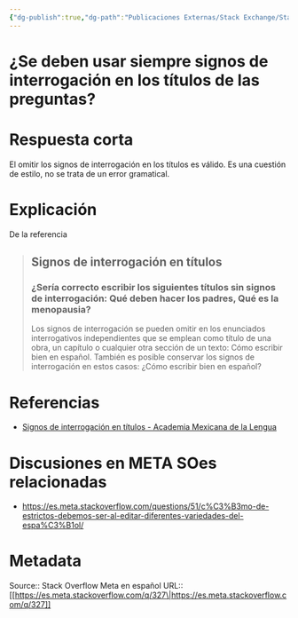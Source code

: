```yaml
---
{"dg-publish":true,"dg-path":"Publicaciones Externas/Stack Exchange/Stack Overflow en español/Stack Overflow en español Meta/es.meta.stackoverflow.com-327.md","permalink":"/publicaciones-externas/stack-exchange/stack-overflow-en-espanol/stack-overflow-en-espanol-meta/es-meta-stackoverflow-com-327/","title":"¿Se deben usar siempre signos de interrogación en los títulos de las preguntas?","hide":true,"noteIcon":"\"0\"","created":"2024-04-03T12:49:10.371-06:00","updated":"2024-04-05T16:43:58.435-06:00"}
---
```


# ¿Se deben usar siempre signos de interrogación en los títulos de las preguntas?

# Respuesta corta
El omitir los signos de interrogación en los títulos es válido. Es una cuestión de estilo, no se trata de un error gramatical.

# Explicación
De la referencia

> ## Signos de interrogación en títulos
> 
> ### ¿Sería correcto escribir los siguientes títulos sin signos de interrogación: Qué deben hacer los padres, Qué es la menopausia?
> 
> Los signos de interrogación se pueden omitir en los enunciados
> interrogativos independientes que se emplean como título de una obra,
> un capítulo o cualquier otra sección de un texto: Cómo escribir bien
> en español. También es posible conservar los signos de interrogación
> en estos casos: ¿Cómo escribir bien en español?


# Referencias

- [Signos de interrogación en títulos - Academia Mexicana de la Lengua](http://www.academia.org.mx/espin/Detalle?id=116)

# Discusiones en META SOes relacionadas

- https://es.meta.stackoverflow.com/questions/51/c%C3%B3mo-de-estrictos-debemos-ser-al-editar-diferentes-variedades-del-espa%C3%B1ol/

# Metadata
Source:: Stack Overflow Meta en español
URL:: [[https://es.meta.stackoverflow.com/q/327\|https://es.meta.stackoverflow.com/q/327]]

